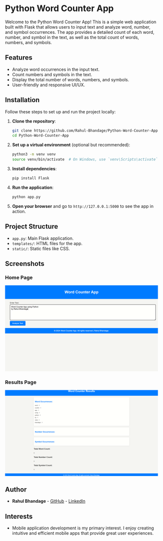 # Python Word Counter App

Welcome to the Python Word Counter App! This is a simple web application built with Flask that allows users to input text and analyze word, number, and symbol occurrences. The app provides a detailed count of each word, number, and symbol in the text, as well as the total count of words, numbers, and symbols.

## Features

- Analyze word occurrences in the input text.
- Count numbers and symbols in the text.
- Display the total number of words, numbers, and symbols.
- User-friendly and responsive UI/UX.

## Installation

Follow these steps to set up and run the project locally:

1. **Clone the repository**:

    ```bash
    git clone https://github.com/Rahul-Bhandage/Python-Word-Counter-App.git
    cd Python-Word-Counter-App
    ```
2. **Set up a virtual environment** (optional but recommended):

    ```bash
    python3 -m venv venv
    source venv/bin/activate  # On Windows, use `venv\Scripts\activate`
    ```

3. **Install dependencies**:

    ```bash
    pip install Flask
    ```

4. **Run the application**:

    ```bash
    python app.py
    ```

5. **Open your browser** and go to `http://127.0.0.1:5000` to see the app in action.

## Project Structure

- `app.py`: Main Flask application.
- `templates/`: HTML files for the app.
- `static/`: Static files like CSS.

## Screenshots

### Home Page
![Home Page](screenshots/home_page.png)

### Results Page
![Results Page](screenshots/results_page.png)
## Author

- **Rahul Bhandage** - [GitHub](https://github.com/Rahul-Bhandage) - [LinkedIn](https://www.linkedin.com/in/rahulbhandage)

## Interests

- Mobile application development is my primary interest. I enjoy creating intuitive and efficient mobile apps that provide great user experiences.

